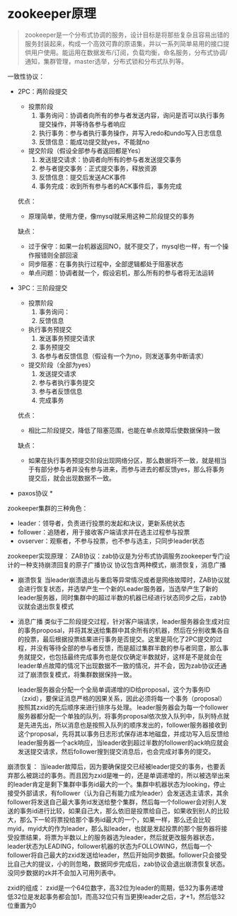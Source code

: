 # zookeeper原理

> zookeeper是一个分布式协调的服务，设计目标是将那些复杂且容易出错的服务封装起来，构成一个高效可靠的原语集，并以一系列简单易用的接口提供用户使用。能运用在数据发布/订阅，负载均衡，命名服务，分布式协调/通知，集群管理，master选举，分布式锁和分布式队列等。


一致性协议：
* 2PC：两阶段提交
	+ 投票阶段
		1. 事务询问：协调者向所有的参与者发送内容，询问是否可以执行事务提交操作，并等待各参与者响应
		2. 执行事务：参与者执行事务操作，并写入redo和undo写入日志信息
		3. 反馈信息：能成功提交就yes，不能就no
	+ 提交阶段（假设全部参与者返回都是Yes）
		1. 发送提交请求：协调者向所有的参与者发送提交事务
		2. 参与者提交事务：正式提交事务，释放资源
		3. 反馈信息：提交后发送ACK事件
		4. 事务完成：收到所有参与者的ACK事件后，事务完成

	优点：
	* 原理简单，使用方便，像mysql就采用这种二阶段提交的事务

	缺点：
	* 过于保守：如果一台机器返回NO，就不提交了，mysql也一样，有一个操作报错则全部回滚
	* 同步阻塞：在事务执行过程中，全部逻辑都处于阻塞状态
	* 单点问题：协调者就一个，假设宕机，那么所有的参与者将无法运转

* 3PC：三阶段提交
	+ 投票阶段
		1. 事务询问：
		2. 反馈信息
	+ 执行事务预提交
		1. 发送事务预提交请求
		2. 事务预提交
		3. 各参与者反馈信息（假设有一个为no，则发送事务中断请求）
	+ 提交阶段（全部为yes）
		1. 发送提交请求
		2. 参与者执行事务提交
		3. 参与者反馈信息
		4. 完成事务
		
	优点：
	* 相比二阶段提交，降低了阻塞范围，也能在单点故障后使数据保持一致

	缺点：
	* 如果在执行事务预提交阶段出现网络分区，那么数据将不一致，就是相当于有部分参与者并没有参与进来，而参与进去的都反馈yes，那么将事务提交后，就会出现数据不一致。


* paxos协议
	* 

zookeeper集群的三种角色：
* leader：领导者，负责进行投票的发起和决议，更新系统状态
* follower：追随者，用于接收客户端请求并在选主过程参与投票
* ovserver：观察者，不参与投票，也不参与选主，只同步leader状态


zookeeper实现原理：
	ZAB协议：zab协议是为分布式协调服务zookeeper专门设计的一种支持崩溃回复的原子广播协议
	协议包含两种模式，崩溃恢复，消息广播
* 崩溃恢复
	当leader崩溃退出与重启等异常情况或者是网络故障时，ZAB协议就会进行恢复状态，并选举产生一个新的Leader服务器，当选举产生了新的leader服务器，同时集群中的超过半数的机器已经进行状态同步之后，zab协议就会退出恢复模式
* 消息广播
	类似于二阶段提交过程，针对客户端请求，leader服务器会生成对应的事务proposal，并将其发送给集群中其余所有的机器，然后在分别收集各自的投票，最后根据投票结果进行事务是否提交。这里是简化了2PC提交的过程，并没有等待全部的参与者反馈，而是超过集群半数的参与者同意，那么事务就提交，也包括最终完成事务也是仅仅确定半数就好，这样是不是就会在leader单点故障的情况下出现数据不一致的情况，并不会，因为zab协议还通过了崩溃恢复模式，将集群数据保持一致。

	leader服务器会分配一个全局单调递增的ID给proposal，这个为事务ID（zxid），要保证消息严格的因果关系，因此必须将每一个事务（proposal）按照其zxid的先后顺序来进行排序与处理。
	leader服务器会为每一个follower服务器都分配一个单独的队列，将事务proposal依次放入队列中，队列特点就是先进先出，所以消息也是按照入队列的顺序发出的，follower服务器接收到这个proposal，先将其以事务日志形式保存进本地磁盘，并成功写入后反馈给leader服务器一个ack响应，当leader收到超过半数的follower的ack响应就会发送提交请求，然后follower搜到提交消息后，也会完成对事务的提交。

	
崩溃恢复：
	当leader故障后，因为要确保提交已经被leader提交的事务，也要丢弃那么被跳过的事务。而且因为zxid是唯一的，还是单调递增的，所以被选举出来的leader肯定是剩下集群中事务id最大的一个。集群中机器状态为looking，停止接受外部请求，有follower（认为自己有能力成为leader）会发送选主请求，其余follower将发送自己最大事务id发送给整个集群，然后每一个follower会对别人发送的事务id进行比较，如果自己大，那么依旧是投票给自己，如果收到别人的比较大，那么下一轮将票投给那个事务id最大的一个，如果一样，那么还会比较myid，myid大的作为leader，那么拟leader，也就是发起投票的那个服务器将接受投票结果，将票为半数以上的服务器选为leader，然后就更改服务器状态，leader状态为LEADING，follower机器的状态为FOLLOWING，然后每一个follower将自己最大的zxid发送给leader，然后开始同步数据。follower只会接受比自己大的提议，小的则忽略，数据同步完成后，zab协议会退出崩溃恢复状态。没同步数据的zk并不会加入可用列表中。

zxid的组成：
	zxid是一个64位数字，高32位为leader的周期，低32为事务递增
	低32位是发起事务都会加1，而高32位只有当更换leader之后，才+1，然后低32位重置为0









